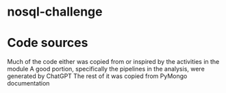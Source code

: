 # nosql-challenge

# Code sources
Much of the code either was copied from or inspired by the activities in the module
A good portion, specifically the pipelines in the analysis, were generated by ChatGPT
The rest of it was copied from PyMongo documentation